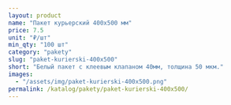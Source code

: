 ```yaml
---
layout: product
name: "Пакет курьерский 400x500 мм"
price: 7.5
unit: "₽/шт"
min_qty: "100 шт"
category: "pakety"
slug: "paket-kurierski-400x500"
short: "Белый пакет с клеевым клапаном 40мм, толщина 50 мкм."
images:
  - "/assets/img/paket-kurierski-400x500.png"
permalink: /katalog/pakety/paket-kurierski-400x500/
---
```


